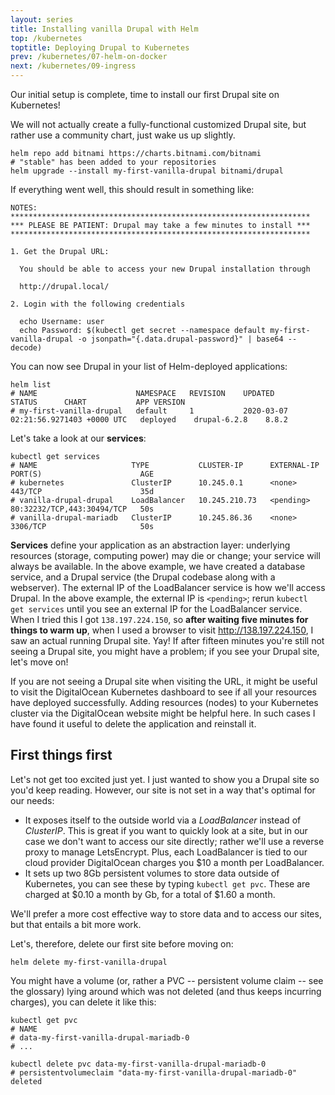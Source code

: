 ```yaml
---
layout: series
title: Installing vanilla Drupal with Helm
top: /kubernetes
toptitle: Deploying Drupal to Kubernetes
prev: /kubernetes/07-helm-on-docker
next: /kubernetes/09-ingress
---
```


Our initial setup is complete, time to install our first Drupal site on Kubernetes!

We will not actually create a fully-functional customized Drupal site, but rather use a community chart, just wake us up slightly.

    helm repo add bitnami https://charts.bitnami.com/bitnami
    # "stable" has been added to your repositories
    helm upgrade --install my-first-vanilla-drupal bitnami/drupal

If everything went well, this should result in something like:

    NOTES:
    *******************************************************************
    *** PLEASE BE PATIENT: Drupal may take a few minutes to install ***
    *******************************************************************

    1. Get the Drupal URL:

      You should be able to access your new Drupal installation through

      http://drupal.local/

    2. Login with the following credentials

      echo Username: user
      echo Password: $(kubectl get secret --namespace default my-first-vanilla-drupal -o jsonpath="{.data.drupal-password}" | base64 --decode)

You can now see Drupal in your list of Helm-deployed applications:

    helm list
    # NAME                   	NAMESPACE	REVISION	UPDATED                              	STATUS  	CHART       	APP VERSION
    # my-first-vanilla-drupal	default  	1       	2020-03-07 02:21:56.9271403 +0000 UTC	deployed	drupal-6.2.8	8.8.2

Let's take a look at our **services**:

    kubectl get services
    # NAME                     TYPE           CLUSTER-IP      EXTERNAL-IP   PORT(S)                      AGE
    # kubernetes               ClusterIP      10.245.0.1      <none>        443/TCP                      35d
    # vanilla-drupal-drupal    LoadBalancer   10.245.210.73   <pending>     80:32232/TCP,443:30494/TCP   50s
    # vanilla-drupal-mariadb   ClusterIP      10.245.86.36    <none>        3306/TCP                     50s

**Services** define your application as an abstraction layer: underlying resources (storage, computing power) may die or change; your service will always be available. In the above example, we have created a database service, and a Drupal service (the Drupal codebase along with a webserver). The external IP of the LoadBalancer service is how we'll access Drupal. In the above example, the external IP is `<pending>`; rerun `kubectl get services` until you see an external IP for the LoadBalancer service. When I tried this I got `138.197.224.150`, so **after waiting five minutes for things to warm up**, when I used a browser to visit http://138.197.224.150, I saw an actual running Drupal site. Yay! If after fifteen minutes you're still not seeing a Drupal site, you might have a problem; if you see your Drupal site, let's move on!

If you are not seeing a Drupal site when visiting the URL, it might be useful to visit the DigitalOcean Kubernetes dashboard to see if all your resources have deployed successfully. Adding resources (nodes) to your Kubernetes cluster via the DigitalOcean website might be helpful here. In such cases I have found it useful to delete the application and reinstall it.

First things first
-----

Let's not get too excited just yet. I just wanted to show you a Drupal site so you'd keep reading. However, our site is not set in a way that's optimal for our needs:

* It exposes itself to the outside world via a _LoadBalancer_ instead of _ClusterIP_. This is great if you want to quickly look at a site, but in our case we don't want to access our site directly; rather we'll use a reverse proxy to manage LetsEncrypt. Plus, each LoadBalancer is tied to our cloud provider DigitalOcean charges you $10 a month per LoadBalancer.
* It sets up two 8Gb persistent volumes to store data outside of Kubernetes, you can see these by typing `kubectl get pvc`. These are charged at $0.10 a month by Gb, for a total of $1.60 a month.

We'll prefer a more cost effective way to store data and to access our sites, but that entails a bit more work.

Let's, therefore, delete our first site before moving on:

    helm delete my-first-vanilla-drupal

You might have a volume (or, rather a PVC -- persistent volume claim -- see the glossary) lying around which was not deleted (and thus keeps incurring charges), you can delete it like this:

    kubectl get pvc
    # NAME
    # data-my-first-vanilla-drupal-mariadb-0
    # ...

    kubectl delete pvc data-my-first-vanilla-drupal-mariadb-0
    # persistentvolumeclaim "data-my-first-vanilla-drupal-mariadb-0" deleted
